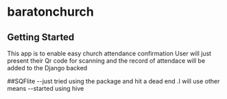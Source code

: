 # baratonchurch
## Getting Started
This app is to enable easy church attendance confirmation
User will just present their Qr code for scanning and the record of attendace will be added to the Django backed

##SQFlite
--just tried using the package and hit a dead end .I will use other means 
--started using  hive